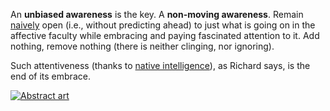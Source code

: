 An **unbiased awareness** is the key. A **non-moving awareness**. Remain [naively](#naivete) open (i.e., without predicting ahead) to just what is going on in the affective faculty while embracing and paying fascinated attention to it. Add nothing, remove nothing (there is neither clinging, nor ignoring).

Such attentiveness (thanks to [native intelligence](#intelligence)), as Richard says, is the end of its embrace.

[![Abstract art](https://pbs.twimg.com/media/Gb0V1xcXUAAou0_?format=jpg&name=medium)](https://x.com/sridca/status/1854663052773196164)